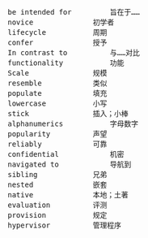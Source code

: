 <pre>
be intended for			旨在于……
novice				初学者
lifecycle			周期
confer				授予
In contrast to			与……对比
functionality			功能
Scale				规模
resemble			类似
populate			填充
lowercase			小写
stick				插入；小棒
alphanumerics			字母数字
popularity			声望
reliably			可靠
confidential			机密
navigated to			导航到
sibling				兄弟
nested				嵌套
native				本地；土著
evaluation			评测
provision			规定
hypervisor			管理程序
</pre>